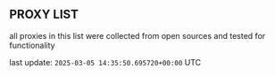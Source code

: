## PROXY LIST

all proxies in this list were collected from open sources and tested for functionality

last update: `2025-03-05 14:35:50.695720+00:00` UTC
